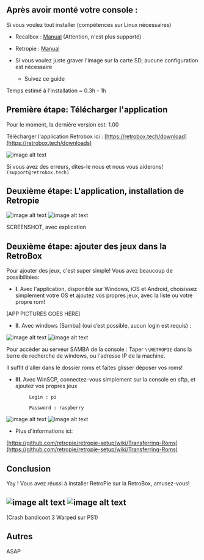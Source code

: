 
## Après avoir monté votre console :


Si vous voulez tout installer (compétences sur Linux nécessaires)

* Recalbox : [Manual](manual-installation-recalbox) (Attention, n'est plus supporté)

* Retropie : [Manual](manual-installation)

* Si vous voulez juste graver l'image sur la carte SD, aucune configuration est nécessaire

    * Suivez ce guide

Temps estimé à l'installation ~ 0.3h - 1h

## Première étape: Télécharger l'application

Pour le moment, la dernière version est: 1.00

Télécharger l'application Retrobox ici : [https://retrobox.tech/download](https://retrobox.tech/downloads)

![image alt text](https://static.retrobox.tech/img/app.png)

Si vous avez des erreurs, dites-le nous et nous vous aiderons! `(support@retrobox.tech)`

## Deuxième étape: L'application, installation de Retropie

![image alt text](https://static.retrobox.tech/img/getting-started/RetroPie/image_3.png) ![image alt text](https://static.retrobox.tech/img/getting-started/RetroPie/image_4.png)

SCREENSHOT, avec explication

## Deuxième étape: ajouter des jeux dans la RetroBox

Pour ajouter des jeux, c'est super simple! Vous avez beaucoup de possibilitées:

* **I**. Avec l'application, disponible sur Windows, iOS et Android, choisissez simplement votre OS et ajoutez vos propres jeux, avec la liste ou votre propre rom!

[APP PICTURES GOES HERE]


*  **II**. Avec windows [Samba] (oui c’est possible, aucun login est requis) :

![image alt text](https://static.retrobox.tech/img/getting-started/RetroPie/image_10.png) ![image alt text](https://static.retrobox.tech/img/getting-started/RetroPie/image_11.png)

Pour accéder au serveur SAMBA de la console : Taper `\\RETROPIE` dans la barre de recherche de windows, ou l'adresse IP de la machine.

Il suffit d'aller dans le dossier roms et faites glisser déposer vos roms!

*  **III**. Avec WinSCP, connectez-vous simplement sur la console en sftp, et ajoutez vos propres jeux

			Login : pi

			Password : raspberry

![image alt text](https://static.retrobox.tech/img/getting-started/RetroPie/image_8.png) ![image alt text](https://static.retrobox.tech/img/getting-started/RetroPie/image_9.png)

* Plus d'informations ici:

[https://github.com/retropie/retropie-setup/wiki/Transferring-Roms](https://github.com/retropie/retropie-setup/wiki/Transferring-Roms)

## Conclusion

Yay ! Vous avez réussi à installer RetroPie sur la RetroBox, amusez-vous!

## ![image alt text](https://static.retrobox.tech/img/getting-started/RetroPie/image_12.png) ![image alt text](https://static.retrobox.tech/img/getting-started/RetroPie/image_13.png)

(Crash bandicoot 3 Warped sur PS1)

## Autres

ASAP
